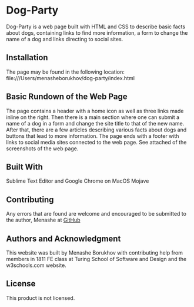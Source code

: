 # Dog-Party

Dog-Party is a web page built with HTML and CSS to describe basic facts about dogs, containing links to find more information, a form to change the name of a dog and links directing to social sites.

## Installation

The page may be found in the following location:
file:///Users/menasheborukhov/dog-party/index.html

## Basic Rundown of the Web Page
The page contains a header with a home icon as well as three links made inline on the right. Then there is a main section where one can submit a name of a dog in a form and change the site title to that of the new name. After that, there are a few articles describing various facts about dogs and buttons that lead to more information. The page ends with a footer with links to social media sites connected to the web page. See attached of the screenshots of the web page.



## Built With
Sublime Text Editor and Google Chrome on MacOS Mojave

## Contributing
Any errors that are found are welcome and encouraged to be submitted to the author, Menashe at [GitHub](https://github.com/menashe770)

## Authors and Acknowledgment
This website was built by Menashe Borukhov with contributing help from members in 1811 FE class at Turing School of Software and Design and the w3schools.com website. 

## License
This product is not licensed.
